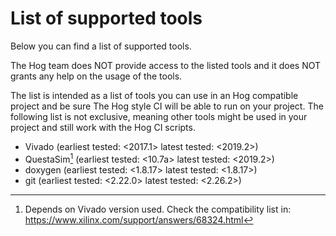 # List of supported tools

Below you can find a list of supported tools.

The Hog team does NOT provide access to the listed tools and it does NOT grants any help on the usage of the tools.

The list is intended as a list of tools you can use in an Hog compatible project and be sure The Hog style CI will be able to run on your project.
The following list is not exclusive, meaning other tools might be used in your project and still work with the Hog CI scripts.

- Vivado (earliest tested: <2017.1> latest tested: <2019.2>)
- QuestaSim[^1] (earliest tested: <10.7a> latest tested: <2019.2>)
- doxygen (earliest tested: <1.8.17> latest tested: <1.8.17>)
- git (earliest tested: <2.22.0> latest tested: <2.26.2>)

[^1]: Depends on Vivado version used. Check the compatibility list in: https://www.xilinx.com/support/answers/68324.html
